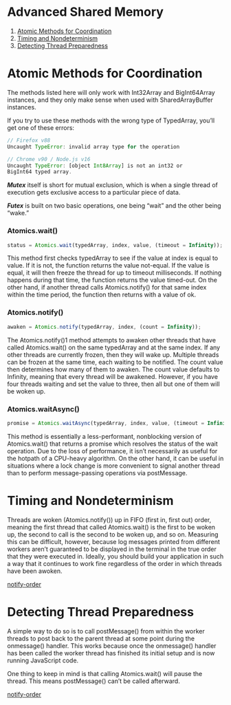 # Advanced Shared Memory

1. [Atomic Methods for Coordination](#Coordination)
2. [Timing and Nondeterminism](#Nondeterminism)
3. [Detecting Thread Preparedness](#Detecting)

# <a id="Coordination"></a> Atomic Methods for Coordination

The methods listed here will only work with Int32Array and BigInt64Array instances, and they only make sense when used with SharedArrayBuffer instances.

If you try to use these methods with the wrong type of TypedArray, you’ll get one of these errors:

```js
// Firefox v88
Uncaught TypeError: invalid array type for the operation

// Chrome v90 / Node.js v16
Uncaught TypeError: [object Int8Array] is not an int32 or
BigInt64 typed array.
```

**_Mutex_** itself is short for mutual exclusion, which is when a single thread of execution gets exclusive access to a particular piece of data.

**_Futex_** is built on two basic operations, one being “wait” and the other being “wake.”

### Atomics.wait()

```js
status = Atomics.wait(typedArray, index, value, (timeout = Infinity));
```

This method first checks typedArray to see if the value at index is equal to value. If it is not, the function returns the value not-equal. If the value is equal, it will then freeze the thread for up to timeout milliseconds. If nothing happens during that time, the function returns the value timed-out. On the other hand, if another thread calls Atomics.notify() for that same index within the time period, the function then returns with a value of ok.

### Atomics.notify()

```js
awaken = Atomics.notify(typedArray, index, (count = Infinity));
```

The Atomics.notify()1 method attempts to awaken other threads that have called Atomics.wait() on the same typedArray and at the same index. If any other threads are currently frozen, then they will wake up. Multiple threads can be frozen at the same time, each waiting to be notified. The count value then determines how many of them to awaken. The count value defaults to Infinity, meaning that every thread will be awakened. However, if you have four threads waiting and set the value to three, then all but one of them will be woken up.

### Atomics.waitAsync()

```js
promise = Atomics.waitAsync(typedArray, index, value, (timeout = Infinity));
```

This method is essentially a less-performant, nonblocking version of Atomics.wait() that returns a promise which resolves the status of the wait operation. Due to the loss of performance, it isn’t necessarily as useful for the hotpath of a CPU-heavy algorithm. On the other hand, it can be useful in situations where a lock change is more convenient to signal another thread than to perform message-passing operations via postMessage.

# <a id="Nondeterminism"></a> Timing and Nondeterminism

Threads are woken (Atomics.notify()) up in FIFO (first in, first out) order, meaning the first thread that called Atomics.wait() is the first to be woken up, the second to call is the second to be woken up, and so on. Measuring this can be difficult, however, because log messages printed from different workers aren’t guaranteed to be displayed in the terminal in the true order that they were executed in. Ideally, you should build your application in such a way that it continues to work fine regardless of the order in which threads have been awoken.

[notify-order](../Examples/SharedMemory/Browser/await-notify/)

# <a id="Detecting"></a> Detecting Thread Preparedness

A simple way to do so is to call postMessage() from within the worker threads to post back to the parent thread at some point during the onmessage() handler. This works because once the onmessage() handler has been called the worker thread has finished its initial setup and is now running JavaScript code.

One thing to keep in mind is that calling Atomics.wait() will pause the thread. This means postMessage() can’t be called afterward.

[notify-order](../Examples/SharedMemory/Browser/await-notify-when-ready/)
